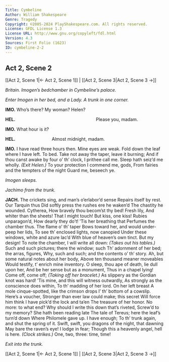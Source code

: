 ```yaml
---
Title: Cymbeline
Author: William Shakespeare
Genre: Tragedy
Copyright: ©2005-2024 PlayShakespeare.com. All rights reserved.
License: GFDL License 1.3
License URL: http://www.gnu.org/copyleft/fdl.html
Version: 4.3
Sources: First Folio (1623)
ID: cymbeline-2-2
---
```


## Act 2, Scene 2
[[Act 2, Scene 1|← Act 2, Scene 1]] | [[Act 2, Scene 3|Act 2, Scene 3 →]]

*Britain. Imogen’s bedchamber in Cymbeline’s palace.*

*Enter Imogen in her bed, and a Lady. A trunk in one corner.*

**IMO.**
Who’s there? My woman? Helen?

**HEL.**
                  Please you, madam.

**IMO.**
What hour is it?

**HEL.**
        Almost midnight, madam.

**IMO.**
I have read three hours then. Mine eyes are weak.
Fold down the leaf where I have left. To bed.
Take not away the taper, leave it burning;
And if thou canst awake by four o’ th’ clock,
I prithee call me. Sleep hath seiz’d me wholly.
*(Exit Helen.)*
To your protection I commend me, gods,
From fairies and the tempters of the night
Guard me, beseech ye.

*Imogen sleeps.*

*Jachimo from the trunk.*

**JACH.**
The crickets sing, and man’s o’erlabor’d sense
Repairs itself by rest. Our Tarquin thus
Did softly press the rushes ere he waken’d
The chastity he wounded. Cytherea,
How bravely thou becom’st thy bed! Fresh lily,
And whiter than the sheets! That I might touch!
But kiss, one kiss! Rubies unparagon’d,
How dearly they do’t! ’Tis her breathing that
Perfumes the chamber thus. The flame o’ th’ taper
Bows toward her, and would under-peep her lids,
To see th’ enclosed lights, now canopied
Under these windows, white and azure lac’d
With blue of heaven’s own tinct. But my design!
To note the chamber, I will write all down:
*(Takes out his tables.)*
Such and such pictures; there the window; such
Th’ adornment of her bed; the arras, figures,
Why, such and such; and the contents o’ th’ story.
Ah, but some natural notes about her body,
Above ten thousand meaner moveables
Would testify, t’ enrich mine inventory.
O sleep, thou ape of death, lie dull upon her,
And be her sense but as a monument,
Thus in a chapel lying! Come off, come off;
*(Taking off her bracelet.)*
As slippery as the Gordian knot was hard!
’Tis mine, and this will witness outwardly,
As strongly as the conscience does within,
To th’ madding of her lord. On her left breast
A mole cinque-spotted, like the crimson drops
I’ th’ bottom of a cowslip. Here’s a voucher,
Stronger than ever law could make; this secret
Will force him think I have pick’d the lock and ta’en
The treasure of her honor. No more: to what end?
Why should I write this down that’s riveted,
Screw’d to my memory? She hath been reading late
The tale of Tereus; here the leaf’s turn’d down
Where Philomele gave up. I have enough;
To th’ trunk again, and shut the spring of it.
Swift, swift, you dragons of the night, that dawning
May bare the raven’s eye! I lodge in fear;
Though this a heavenly angel, hell is here.
*(Clock strikes.)*
One, two, three: time, time!

*Exit into the trunk.*

[[Act 2, Scene 1|← Act 2, Scene 1]] | [[Act 2, Scene 3|Act 2, Scene 3 →]]